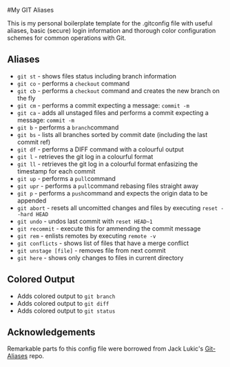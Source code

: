 #My GIT Aliases

This is my personal boilerplate template for the .gitconfig file with useful aliases, basic (secure) login information and thorough color configuration schemes for common operations with Git.

## Aliases
* ``git st`` - shows files status including branch information
* ``git co`` - performs a ``checkout`` command
* ``git cb`` - performs a ``checkout`` command and creates the new branch on the fly
* ``git cm`` - performs a commit expecting a message: ``commit -m``
* ``git ca`` - adds all unstaged files and performs a commit expecting a message: ``commit -m``
* ``git b`` - performs a ``branch``command
* ``git bs`` - lists all branches sorted by commit date (including the last commit ref)
* ``git df`` - performs a DIFF command with a colourful output
* ``git l`` - retrieves the git log in a colourful format
* ``git ll`` - retrieves the git log in a colourful format enfasizing the timestamp for each commit
* ``git up`` - performs a ``pull``command
* ``git upr`` - performs a ``pull``command rebasing files straight away
* ``git p`` - performs a ``push``command and expects the origin data to be appended
* ``git abort`` - resets all uncomitted changes and files by executing ``reset --hard HEAD``
* ``git undo`` - undos last commit with ``reset HEAD~1``
* ``git recommit`` - execute this for ammending the commit message
* ``git rem`` - enlists remotes by executing ``remote -v``
* ``git conflicts`` - shows list of files that have a merge conflict
* ``git unstage [file]`` - removes file from next commit
* ``git here`` - shows only changes to files in current directory

## Colored Output
* Adds colored output to `git branch`
* Adds colored output to `git diff`
* Adds colored output to `git status`

## Acknowledgements

Remarkable parts fo this config file were borrowed from Jack Lukic's [Git-Aliases](https://github.com/jlukic/Git-Aliases) repo.
